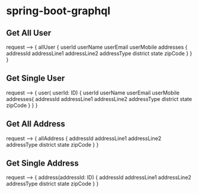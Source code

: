 # spring-boot-graphql

Get All User
--------------------
request --> 
{ allUser { userId userName userEmail userMobile addresses { addressId addressLine1 addressLine2 
				addressType district state zipCode } } }

Get Single User
---------------------
request -->
{ user( userId: ID) { userId userName userEmail userMobile addresses{ addressId addressLine1 addressLine2 
				addressType district state zipCode } } }
				
Get All Address
---------------------
request -->
{ allAddress { addressId addressLine1 addressLine2 addressType district state zipCode } }

Get Single Address
---------------------
request -->
{ address(addressId: ID) { addressId addressLine1 addressLine2 addressType district state zipCode } }